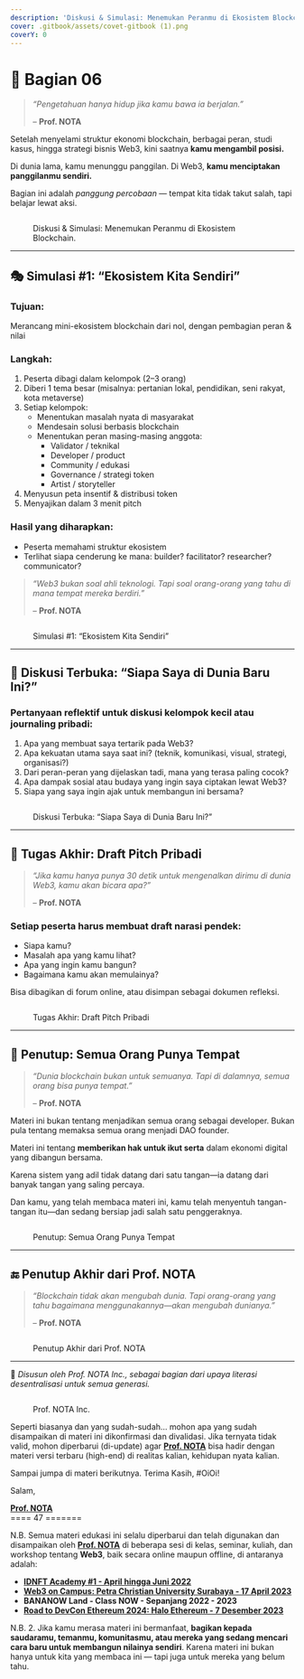 ```yaml
---
description: 'Diskusi & Simulasi: Menemukan Peranmu di Ekosistem Blockchain.'
cover: .gitbook/assets/covet-gitbook (1).png
coverY: 0
---
```


# 🔏 Bagian 06

> _“Pengetahuan hanya hidup jika kamu bawa ia berjalan.”_
>
> – **Prof. NOTA**

Setelah menyelami struktur ekonomi blockchain, berbagai peran, studi kasus, hingga strategi bisnis Web3, kini saatnya **kamu mengambil posisi.**

Di dunia lama, kamu menunggu panggilan. Di Web3, **kamu menciptakan panggilanmu sendiri.**

Bagian ini adalah _panggung percobaan_ — tempat kita tidak takut salah, tapi belajar lewat aksi.

<figure><img src=".gitbook/assets/06.png" alt=""><figcaption><p>Diskusi &#x26; Simulasi: Menemukan Peranmu di Ekosistem Blockchain.</p></figcaption></figure>

***

## 🎭 Simulasi #1: “Ekosistem Kita Sendiri”

### **Tujuan:**

Merancang mini-ekosistem blockchain dari nol, dengan pembagian peran & nilai

### **Langkah:**

1. Peserta dibagi dalam kelompok (2–3 orang)
2. Diberi 1 tema besar (misalnya: pertanian lokal, pendidikan, seni rakyat, kota metaverse)
3. Setiap kelompok:
   * Menentukan masalah nyata di masyarakat
   * Mendesain solusi berbasis blockchain
   * Menentukan peran masing-masing anggota:
     * Validator / teknikal
     * Developer / product
     * Community / edukasi
     * Governance / strategi token
     * Artist / storyteller
4. Menyusun peta insentif & distribusi token
5. Menyajikan dalam 3 menit pitch

### **Hasil yang diharapkan:**

* Peserta memahami struktur ekosistem
* Terlihat siapa cenderung ke mana: builder? facilitator? researcher? communicator?

> _“Web3 bukan soal ahli teknologi. Tapi soal orang-orang yang tahu di mana tempat mereka berdiri.”_
>
> – **Prof. NOTA**

<figure><img src=".gitbook/assets/06a.png" alt=""><figcaption><p>Simulasi #1: “Ekosistem Kita Sendiri”</p></figcaption></figure>

***

## 💬 Diskusi Terbuka: “Siapa Saya di Dunia Baru Ini?”

### **Pertanyaan reflektif untuk diskusi kelompok kecil atau journaling pribadi:**

1. Apa yang membuat saya tertarik pada Web3?
2. Apa kekuatan utama saya saat ini? (teknik, komunikasi, visual, strategi, organisasi?)
3. Dari peran-peran yang dijelaskan tadi, mana yang terasa paling cocok?
4. Apa dampak sosial atau budaya yang ingin saya ciptakan lewat Web3?
5. Siapa yang saya ingin ajak untuk membangun ini bersama?

<figure><img src=".gitbook/assets/06b.png" alt=""><figcaption><p>Diskusi Terbuka: “Siapa Saya di Dunia Baru Ini?”</p></figcaption></figure>

***

## 📄 Tugas Akhir: Draft Pitch Pribadi

> _“Jika kamu hanya punya 30 detik untuk mengenalkan dirimu di dunia Web3, kamu akan bicara apa?”_
>
> – **Prof. NOTA**

### Setiap peserta harus membuat draft narasi pendek:

* Siapa kamu?
* Masalah apa yang kamu lihat?
* Apa yang ingin kamu bangun?
* Bagaimana kamu akan memulainya?

Bisa dibagikan di forum online, atau disimpan sebagai dokumen refleksi.

<figure><img src=".gitbook/assets/06c.png" alt=""><figcaption><p>Tugas Akhir: Draft Pitch Pribadi</p></figcaption></figure>

***

## 🧩 Penutup: Semua Orang Punya Tempat

> _“Dunia blockchain bukan untuk semuanya. Tapi di dalamnya, semua orang bisa punya tempat.”_
>
> – **Prof. NOTA**

Materi ini bukan tentang menjadikan semua orang sebagai developer. Bukan pula tentang memaksa semua orang menjadi DAO founder.

Materi ini tentang **memberikan hak untuk ikut serta** dalam ekonomi digital yang dibangun bersama.

Karena sistem yang adil tidak datang dari satu tangan—ia datang dari banyak tangan yang saling percaya.

Dan kamu, yang telah membaca materi ini, kamu telah menyentuh tangan-tangan itu—dan sedang bersiap jadi salah satu penggeraknya.

<figure><img src=".gitbook/assets/06d.png" alt=""><figcaption><p>Penutup: Semua Orang Punya Tempat</p></figcaption></figure>

***

## 🔚 Penutup Akhir dari Prof. NOTA

> _“Blockchain tidak akan mengubah dunia. Tapi orang-orang yang tahu bagaimana menggunakannya—akan mengubah dunianya.”_
>
> – **Prof. NOTA**

<figure><img src=".gitbook/assets/06e.png" alt=""><figcaption><p>Penutup Akhir dari Prof. NOTA</p></figcaption></figure>

***

📌 _Disusun oleh Prof. NOTA Inc., sebagai bagian dari upaya literasi desentralisasi untuk semua generasi._

<figure><img src=".gitbook/assets/oioi-token.png" alt=""><figcaption><p>Prof. NOTA Inc.</p></figcaption></figure>

Seperti biasanya dan yang sudah-sudah… mohon apa yang sudah disampaikan di materi ini dikonfirmasi dan divalidasi. Jika ternyata tidak valid, mohon diperbarui (di-update) agar [**Prof. NOTA**](https://nota.endhonesa.com/) bisa hadir dengan materi versi terbaru (high-end) di realitas kalian, kehidupan nyata kalian.

Sampai jumpa di materi berikutnya. Terima Kasih, #OiOi!

Salam,

[**Prof. NOTA**](https://nota.endhonesa.com/)\
\==== 47 =======

N.B. Semua materi edukasi ini selalu diperbarui dan telah digunakan dan disampaikan oleh [**Prof. NOTA**](https://nota.endhonesa.com/) di beberapa sesi di kelas, seminar, kuliah, dan workshop tentang **Web3**, baik secara online maupun offline, di antaranya adalah:

* [**IDNFT Academy #1 - April hingga Juni 2022**](https://www.instagram.com/idnftacademy/)
* [**Web3 on Campus: Petra Christian University Surabaya - 17 April 2023**](https://web3campus.idnft.id/)
* **BANANOW Land - Class NOW - Sepanjang 2022 - 2023**
* [**Road to DevCon Ethereum 2024: Halo Ethereum - 7 Desember 2023**](https://pintu.co.id/news/61828-pintu-sponsori-event-halo-ethereum)

N.B. 2. Jika kamu merasa materi ini bermanfaat, **bagikan kepada saudaramu, temanmu, komunitasmu, atau mereka yang sedang mencari cara baru untuk membangun nilainya sendiri**. Karena materi ini bukan hanya untuk kita yang membaca ini — tapi juga untuk mereka yang belum tahu.
